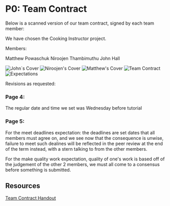 # P0: Team Contract

Below is a scanned version of our team contract, signed by each team member:

We have chosen the Cooking Instructor project.

Members:

Matthew Powaschuk
Niroojen Thambimuthu
John Hall

![](https://raw.githubusercontent.com/mpowa705/CPSC-481-Group1-T03/master/scans/JohnCover.JPG "John`s Cover")
![](https://raw.githubusercontent.com/mpowa705/CPSC-481-Group1-T03/master/scans/NiroojenCover.JPG "Niroojen's Cover")
![](https://raw.githubusercontent.com/mpowa705/CPSC-481-Group1-T03/master/scans/MatthewCover.JPG "Matthew's Cover")
![](https://raw.githubusercontent.com/mpowa705/CPSC-481-Group1-T03/master/scans/TeamContract.JPG "Team Contract")
![](https://raw.githubusercontent.com/mpowa705/CPSC-481-Group1-T03/master/scans/Expectations.JPG "Expectations")

Revisions as requested:

### Page 4: 
The regular date and time we set was Wednesday before tutorial

### Page 5:

For the meet deadlines expectation: the deadlines are set dates that all members must agree on, and we see now that the consequence is unwise, failure to meet such dealines will be reflected in the peer review at the end of the term instead, with a stern talking to from the other members.

For the make quality work expectation, quality of one's work is based off of the judgement of the other 2 members, we must all come to a consensus before something is submitted.

## Resources
[Team Contract Handout](http://www.hcitang.org/uploads/Teaching/TeamContract-Handout.docx)
